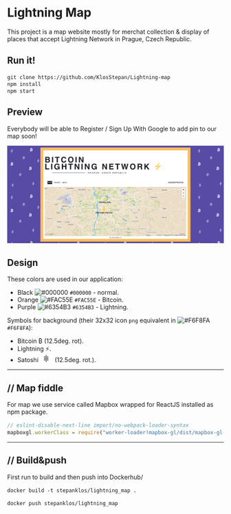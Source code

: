 # Lightning Map
This project is a map website mostly for merchat collection & display of places that accept Lightning Network in Prague, Czech Republic.  

## Run it!
```
git clone https://github.com/KlosStepan/Lightning-map
npm install
npm start
```
## Preview
Everybody will be able to Register / Sign Up With Google to add pin to our map soon! 
<p align="center">
  <img src="src/img/lnmap_preview3.png" alt="lnmap_preview"/>
</p>

## Design
These colors are used in our application: 
- Black ![#000000](https://via.placeholder.com/15/000000/000000?text=+) `#000000` - normal.
- Orange ![#FAC55E](https://via.placeholder.com/15/FAC55E/000000?text=+) `#FAC55E` - Bitcoin.
- Purple ![#6354B3](https://via.placeholder.com/15/6354B3/000000?text=+) `#6354B3` - Lightning.

Symbols for background (their 32x32 icon `png` equivalent in ![#F6F8FA](https://via.placeholder.com/15/F6F8FA/000000?text=+) `#F6F8FA`):
- Bitcoin ₿ (12.5deg. rot).
- Lightning ⚡.
- Satoshi <img src="src/img/sat.jpg" alt="alt text" width="30"/> (12.5deg. rot.).

___
## // Map fiddle
For map we use service called Mapbox wrapped for ReactJS installed as npm package. 
```jsx 
// eslint-disable-next-line import/no-webpack-loader-syntax   
mapboxgl.workerClass = require("worker-loader!mapbox-gl/dist/mapbox-gl-csp-worker").default;  
```

___ 
## // Build&push
First run to build and then push into Dockerhub/
```
docker build -t stepanklos/lightning_map .
```
```
docker push stepanklos/lightning_map
```